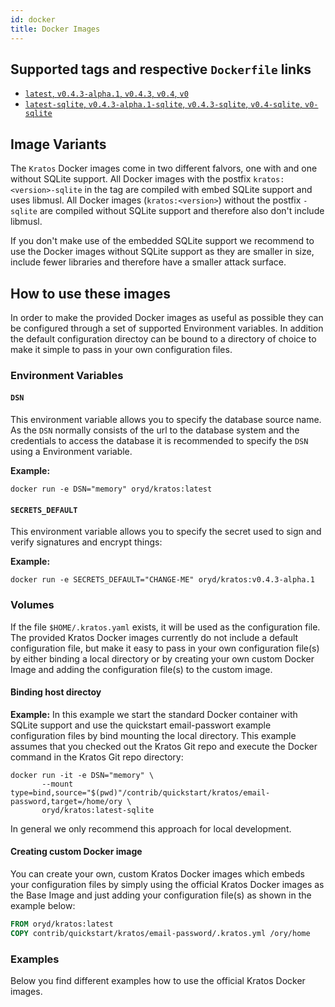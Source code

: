```yaml
---
id: docker
title: Docker Images
---
```


## Supported tags and respective `Dockerfile` links
* [`latest`, `v0.4.3-alpha.1`, `v0.4.3`, `v0.4`, `v0`](https://github.com/ory/kratos/blob/v0.4.3-alpha.1/.docker/Dockerfile)
* [`latest-sqlite`, `v0.4.3-alpha.1-sqlite`, `v0.4.3-sqlite`, `v0.4-sqlite`, `v0-sqlite`](https://github.com/ory/kratos/blob/v0.4.3-alpha.1/.docker/Dockerfile-sqlite)

## Image Variants
The `Kratos` Docker images come in two different falvors, one with and one without SQLite support. All Docker images with the postfix `kratos:<version>-sqlite` in the tag are compiled with embed SQLite support and uses libmusl. All Docker images (`kratos:<version>`) without the postfix `-sqlite` are compiled without SQLite support and therefore also don't include libmusl. 

If you don't make use of the embedded SQLite support we recommend to use the Docker images without SQLite support as they are smaller in size, include fewer libraries and therefore have a smaller attack surface. 

## How to use these images
In order to make the provided Docker images as useful as possible they can be configured through a set of supported Environment variables. In addition the default configuration directoy can be bound to a directory of choice to make it simple to pass in your own configuration files.

### Environment Variables
#### `DSN`
This environment variable allows you to specify the database source name. As the `DSN` normally consists of the url to the database system and the credentials to access the database it is recommended to specify the `DSN` using a Environment variable. 

**Example:** 

`docker run -e DSN="memory" oryd/kratos:latest`


#### `SECRETS_DEFAULT`
This environment variable allows you to specify the secret used to sign and verify signatures and encrypt things:

**Example:** 

`docker run -e SECRETS_DEFAULT="CHANGE-ME" oryd/kratos:v0.4.3-alpha.1`


### Volumes
If the file `$HOME/.kratos.yaml` exists, it will be used as the configuration file. The provided Kratos Docker images currently do not include a default configuration file, but make it easy to pass in your own configuration file(s) by either binding a local directory or by creating your own custom Docker Image and adding the configuration file(s) to the custom image. 

#### Binding host directoy

**Example:**
In this example we start the standard Docker container with SQLite support and use the quickstart email-passwort example configuration files by bind mounting the local directory. This example assumes that you checked out the Kratos Git repo and execute the Docker command in the Kratos Git repo directory:

``` 
docker run -it -e DSN="memory" \
       --mount type=bind,source="$(pwd)"/contrib/quickstart/kratos/email-password,target=/home/ory \
       oryd/kratos:latest-sqlite
```

In general we only recommend this approach for local development.

#### Creating custom Docker image
You can create your own, custom Kratos Docker images which embeds your configuration files by simply using the official Kratos Docker images as the Base Image and just adding your configuration file(s) as shown in the example below:

``` dockerfile
FROM oryd/kratos:latest
COPY contrib/quickstart/kratos/email-password/.kratos.yml /ory/home
```


### Examples
Below you find different examples how to use the official Kratos Docker images.
